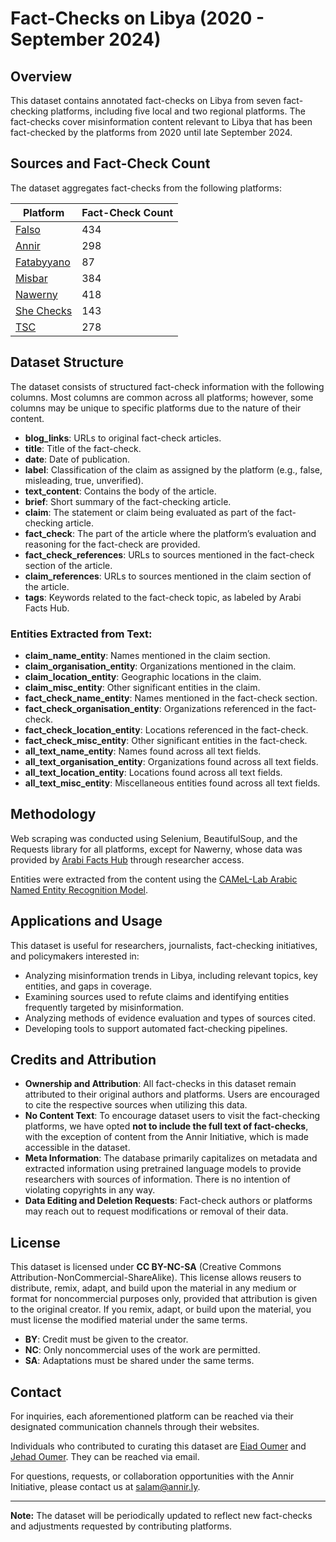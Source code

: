 # Fact-Checks on Libya (2020 - September 2024)

## Overview

This dataset contains annotated fact-checks on Libya from seven fact-checking platforms, including five local and two regional platforms. The fact-checks cover misinformation content relevant to Libya that has been fact-checked by the platforms from 2020 until late September 2024.

## Sources and Fact-Check Count

The dataset aggregates fact-checks from the following platforms:

| Platform                              | Fact-Check Count |
| ------------------------------------- | ---------------- |
| [Falso](https://falso.ly/) | 434               |
| [Annir](https://annir.ly/) | 298               |
| [Fatabyyano](https://fatabyyano.net/) | 87               |
| [Misbar](https://misbar.com/) | 384               |
| [Nawerny](https://nawerny.ly/) | 418               |
| [She Checks](https://she-checks.org/) | 143               |
| [TSC](https://tsc.ly/) | 278               |

## Dataset Structure

The dataset consists of structured fact-check information with the following columns. Most columns are common across all platforms; however, some columns may be unique to specific platforms due to the nature of their content.

- **blog\_links**: URLs to original fact-check articles.
- **title**: Title of the fact-check.
- **date**: Date of publication.
- **label**: Classification of the claim as assigned by the platform (e.g., false, misleading, true, unverified).
- **text\_content**: Contains the body of the article.
- **brief**: Short summary of the fact-checking article.
- **claim**: The statement or claim being evaluated as part of the fact-checking article.
- **fact\_check**: The part of the article where the platform’s evaluation and reasoning for the fact-check are provided.
- **fact\_check\_references**: URLs to sources mentioned in the fact-check section of the article.
- **claim\_references**: URLs to sources mentioned in the claim section of the article.
- **tags**: Keywords related to the fact-check topic, as labeled by Arabi Facts Hub.

### Entities Extracted from Text:

- **claim\_name\_entity**: Names mentioned in the claim section.
- **claim\_organisation\_entity**: Organizations mentioned in the claim.
- **claim\_location\_entity**: Geographic locations in the claim.
- **claim\_misc\_entity**: Other significant entities in the claim.
- **fact\_check\_name\_entity**: Names mentioned in the fact-check section.
- **fact\_check\_organisation\_entity**: Organizations referenced in the fact-check.
- **fact\_check\_location\_entity**: Locations referenced in the fact-check.
- **fact\_check\_misc\_entity**: Other significant entities in the fact-check.
- **all\_text\_name\_entity**: Names found across all text fields.
- **all\_text\_organisation\_entity**: Organizations found across all text fields.
- **all\_text\_location\_entity**: Locations found across all text fields.
- **all\_text\_misc\_entity**: Miscellaneous entities found across all text fields.

## Methodology

Web scraping was conducted using Selenium, BeautifulSoup, and the Requests library for all platforms, except for Nawerny, whose data was provided by [Arabi Facts Hub](https://arabifactshub.com/) through researcher access.

Entities were extracted from the content using the [CAMeL-Lab Arabic Named Entity Recognition Model](https://huggingface.co/CAMeL-Lab/bert-base-arabic-camelbert-msa-ner).

## Applications and Usage

This dataset is useful for researchers, journalists, fact-checking initiatives, and policymakers interested in:

- Analyzing misinformation trends in Libya, including relevant topics, key entities, and gaps in coverage.
- Examining sources used to refute claims and identifying entities frequently targeted by misinformation.
- Analyzing methods of evidence evaluation and types of sources cited.
- Developing tools to support automated fact-checking pipelines.

## Credits and Attribution

- **Ownership and Attribution**: All fact-checks in this dataset remain attributed to their original authors and platforms. Users are encouraged to cite the respective sources when utilizing this data.
- **No Content Text**: To encourage dataset users to visit the fact-checking platforms, we have opted **not to include the full text of fact-checks**, with the exception of content from the Annir Initiative, which is made accessible in the dataset.
- **Meta Information**: The database primarily capitalizes on metadata and extracted information using pretrained language models to provide researchers with sources of information. There is no intention of violating copyrights in any way.
- **Data Editing and Deletion Requests**: Fact-check authors or platforms may reach out to request modifications or removal of their data.

## License

This dataset is licensed under **CC BY-NC-SA** (Creative Commons Attribution-NonCommercial-ShareAlike). This license allows reusers to distribute, remix, adapt, and build upon the material in any medium or format for noncommercial purposes only, provided that attribution is given to the original creator. If you remix, adapt, or build upon the material, you must license the modified material under the same terms.

- **BY**: Credit must be given to the creator.
- **NC**: Only noncommercial uses of the work are permitted.
- **SA**: Adaptations must be shared under the same terms.

## Contact

For inquiries, each aforementioned platform can be reached via their designated communication channels through their websites.

Individuals who contributed to curating this dataset are [Eiad Oumer](eiadoumer14@gmail.com) and [Jehad Oumer](j.oumer@annir.ly). They can be reached via email.

For questions, requests, or collaboration opportunities with the Annir Initiative, please contact us at [salam@annir.ly](mailto:salam@annir.ly).

---
**Note:** The dataset will be periodically updated to reflect new fact-checks and adjustments requested by contributing platforms.

